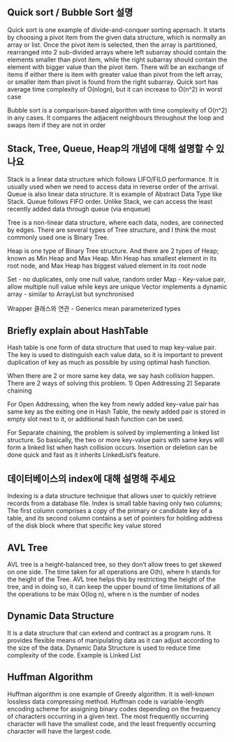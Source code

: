 ## Quick sort / Bubble Sort 설명

Quick sort is one example of divide-and-conquer sorting approach. It starts by choosing a pivot item from the given data structure, which is normally an array or list. Once the pivot item is selected, then the array is partitioned, rearranged into 2 sub-divided arrays where left subarray should contain the elements smaller than pivot item, while the right subarray should contain the element with bigger value than the pivot item. There will be an exchange of items if either there is item with greater value than pivot from the left array, or smaller item than pivot is found from the right subarray. Quick sort has average time complexity of O(nlogn), but it can increase to O(n^2) in worst case

Bubble sort is a comparison-based algorithm with time complexity of O(n^2) in any cases. It compares the adjacent neighbours throughout the loop and swaps item if they are not in order 

## Stack, Tree, Queue, Heap의 개념에 대해 설명할 수 있나요

Stack is a linear data structure which follows LIFO/FILO performance. It is usually used when we need to access data in reverse order of the arrival.
Queue is also linear data structure. It is example of Abstract Data Type like Stack. Queue follows FIFO order. Unlike Stack, we can access the least recently added data through queue (via enqueue)

Tree is a non-linear data structure, where each data, nodes, are connected by edges. There are several types of Tree structure, and I think the most commonly used one is Binary Tree. 

Heap is one type of Binary Tree structure. And there are 2 types of Heap; known as Min Heap and Max Heap. Min Heap has smallest element in its root node, and Max Heap has biggest valued element in its root node

Set - no duplicates, only one null value, random order
Map - Key-value pair, allow multiple null value while keys are unique 
Vector implements a dynamic array - similar to ArrayList but synchronised

Wrapper 클래스와 연관 - Generics mean parameterized types

## Briefly explain about HashTable

Hash table is one form of data structure that used to map key-value pair. The key is used to distinguish each value data, so it is important to prevent duplication of key as much as possible by using optimal hash function.

When there are 2 or more same key data, we say hash collision happen. There are 2 ways of solving this problem. 1) Open Addressing 2) Separate chaining

For Open Addressing, when the key from newly added key-value pair has same key as the exiting one in Hash Table, the newly added pair is stored in empty slot next to it, or additional hash function can be used.

For Separate chaining, the problem is solved by implementing a linked list structure. So basically, the two or more key-value pairs with same keys will form a linked list when hash collision occurs. Insertion or deletion can be done quick and fast as it inherits LinkedList’s feature.


## 데이터베이스의 index에 대해 설명해 주세요

Indexing is a data structure technique that allows user to quickly retrieve records from a database file. Index is small table having only two columns; The first column comprises a copy of the primary or candidate key of a table, and its second column contains a set of pointers for holding address of the disk block where that specific key value stored

## AVL Tree

AVL tree is a height-balanced tree, so they don’t allow trees to get skewed on one side. The time taken for all operations are O(h), where h stands for the height of the Tree. 
AVL tree helps this by restricting the height of the tree, and in doing so, it can keep the upper bound of time limitations of all the operations to be max O(log n), where n is the number of nodes

## Dynamic Data Structure 

It is a data structure that can extend and contract as a program runs. It provides flexible means of manipulating data as it can adjust according to the size of the data. 
Dynamic Data Structure is used to reduce time complexity of the code. 
Example is Linked List

## Huffman Algorithm

Huffman algorithm is one example of Greedy algorithm. It is well-known lossless data compressing method. Huffman code is variable-length encoding scheme for assigning binary codes depending on the frequency of characters occurring in a given text. The most frequently occurring character will have the smallest code, and the least frequently occurring character will have the largest code.

